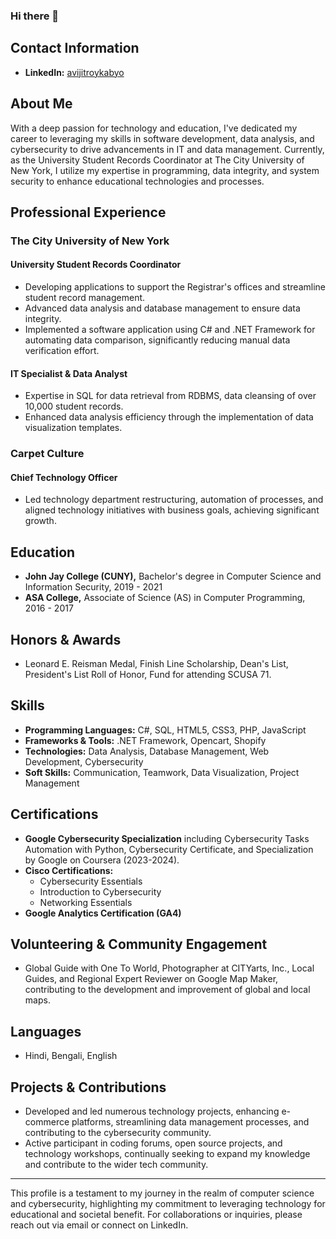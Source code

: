### Hi there 👋

## Contact Information
- **LinkedIn:** [avijitroykabyo](https://www.linkedin.com/in/avijitroykabyo)

## About Me
With a deep passion for technology and education, I've dedicated my career to leveraging my skills in software development, data analysis, and cybersecurity to drive advancements in IT and data management. Currently, as the University Student Records Coordinator at The City University of New York, I utilize my expertise in programming, data integrity, and system security to enhance educational technologies and processes.

## Professional Experience
### The City University of New York
#### University Student Records Coordinator
- Developing applications to support the Registrar's offices and streamline student record management.
- Advanced data analysis and database management to ensure data integrity.
- Implemented a software application using C# and .NET Framework for automating data comparison, significantly reducing manual data verification effort.

#### IT Specialist & Data Analyst
- Expertise in SQL for data retrieval from RDBMS, data cleansing of over 10,000 student records.
- Enhanced data analysis efficiency through the implementation of data visualization templates.

### Carpet Culture
#### Chief Technology Officer
- Led technology department restructuring, automation of processes, and aligned technology initiatives with business goals, achieving significant growth.

## Education
- **John Jay College (CUNY),** Bachelor's degree in Computer Science and Information Security, 2019 - 2021
- **ASA College,** Associate of Science (AS) in Computer Programming, 2016 - 2017

## Honors & Awards
- Leonard E. Reisman Medal, Finish Line Scholarship, Dean's List, President's List Roll of Honor, Fund for attending SCUSA 71.

## Skills
- **Programming Languages:** C#, SQL, HTML5, CSS3, PHP, JavaScript
- **Frameworks & Tools:** .NET Framework, Opencart, Shopify
- **Technologies:** Data Analysis, Database Management, Web Development, Cybersecurity
- **Soft Skills:** Communication, Teamwork, Data Visualization, Project Management

## Certifications
- **Google Cybersecurity Specialization** including Cybersecurity Tasks Automation with Python, Cybersecurity Certificate, and Specialization by Google on Coursera (2023-2024).
- **Cisco Certifications:**
  - Cybersecurity Essentials
  - Introduction to Cybersecurity
  - Networking Essentials
- **Google Analytics Certification (GA4)**

## Volunteering & Community Engagement
- Global Guide with One To World, Photographer at CITYarts, Inc., Local Guides, and Regional Expert Reviewer on Google Map Maker, contributing to the development and improvement of global and local maps.

## Languages
- Hindi, Bengali, English

## Projects & Contributions
- Developed and led numerous technology projects, enhancing e-commerce platforms, streamlining data management processes, and contributing to the cybersecurity community.
- Active participant in coding forums, open source projects, and technology workshops, continually seeking to expand my knowledge and contribute to the wider tech community.

---

This profile is a testament to my journey in the realm of computer science and cybersecurity, highlighting my commitment to leveraging technology for educational and societal benefit. For collaborations or inquiries, please reach out via email or connect on LinkedIn.


<!--
**arkabyo/arkabyo** is a ✨ _special_ ✨ repository because its `README.md` (this file) appears on your GitHub profile.

Here are some ideas to get you started:

- 🔭 I’m currently working on ...
- 🌱 I’m currently learning ...
- 👯 I’m looking to collaborate on ...
- 🤔 I’m looking for help with ...
- 💬 Ask me about ...
- 📫 How to reach me: ...
- 😄 Pronouns: ...
- ⚡ Fun fact: ...
-->
